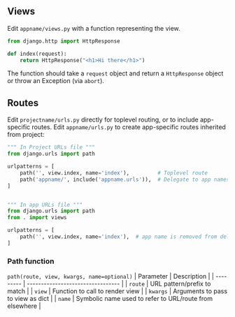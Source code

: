 
## Views
Edit `appname/views.py` with a function representing the view.
```python
from django.http import HttpResponse

def index(request):
	return HttpResponse("<h1>Hi there</h1>")
```

The function should take a `request` object and return a `HttpResponse` object or throw an Exception (via `abort`).

## Routes
Edit `projectname/urls.py` directly for toplevel routing, or to include app-specific routes.
Edit `appname/urls.py` to create app-specific routes inherited from project:


```python
""" In Project URLs file """
from django.urls import path

urlpatterns = [
	path('', view.index, name='index'),         # Toplevel route
	path('appname/', include('appname.urls')),  # Delegate to app namespace
]


""" In app URLs file """
from django.urls import path
from . import views

urlpatterns = [
	path('', view.index, name='index'),  # app name is removed from delegated URL
]
```

### Path function
`path(route, view, kwargs, name=optional)`
| Parameter | Description                       |
| --------- | --------------------------------- |
| `route`   | URL pattern/prefix to match       |
| `view`    | Function to call to render view   |
| `kwargs`  | Arguments to pass to view as dict |
| `name`    | Symbolic name used to refer to URL/route from elsewhere                                  |

